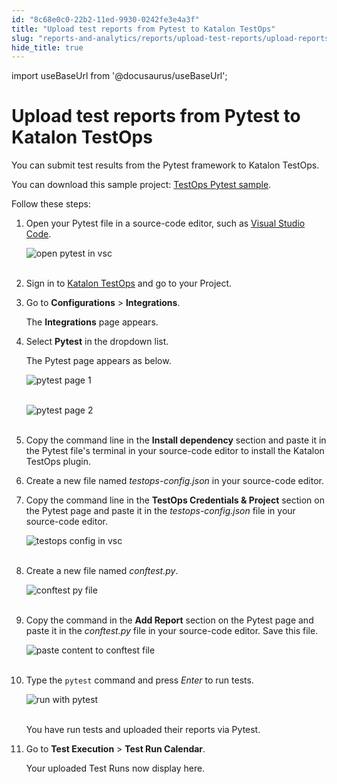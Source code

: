 ```yaml
---
id: "8c68e0c0-22b2-11ed-9930-0242fe3e4a3f"
title: "Upload test reports from Pytest to Katalon TestOps"
slug: "reports-and-analytics/reports/upload-test-reports/upload-reports-from-other-framework/upload-test-reports-from-pytest-to-katalon-testops"
hide_title: true
---
```

import useBaseUrl from '@docusaurus/useBaseUrl';


# <a id="id" class="anchor_top_offset"/><a id="ariaid-title1" class="anchor_top_offset"/>Upload test reports from Pytest to <span xmlns="http://www.w3.org/1999/xhtml" className="ph">Katalon TestOps</span> 

<p xmlns="http://www.w3.org/1999/xhtml" className="p">You can submit test results from the Pytest framework to Katalon   TestOps.</p> 
<p xmlns="http://www.w3.org/1999/xhtml" className="p">You can download this sample project: <a className="xref j-external-link" href="https://github.com/katalon-studio/testops-report-js.git" target="_blank">TestOps     Pytest sample</a>.</p> 
<p xmlns="http://www.w3.org/1999/xhtml" className="p">Follow these steps:</p> 
<ol xmlns="http://www.w3.org/1999/xhtml" className="ol"><li className="li">     <p className="p">Open your Pytest file in a source-code editor, such as <a className="xref j-external-link" href="https://code.visualstudio.com" target="_blank">Visual Studio Code</a>.</p>     <p className="p">       <img className="image" src={useBaseUrl("https://github.com/katalon-studio/docs-images/raw/master/katalon-analytics/docs/kt-upload-test-pytest/kt_open_file_pytest.png")} alt="open pytest in vsc" /><br /><br />     </p>   </li><li className="li">     <p className="p">Sign in to <a className="xref j-external-link" href="https://testops.katalon.io/login" target="_blank">Katalon         TestOps</a> and go to your Project.</p>   </li><li className="li">     <p className="p">Go to <strong className="ph b">Configurations</strong> &gt;       <strong className="ph b">Integrations</strong>.</p>     <p className="p">The <strong className="ph b">Integrations</strong> page appears.</p>   </li><li className="li">     <p className="p">Select <strong className="ph b">Pytest</strong> in the dropdown list.</p>     <p className="p">The Pytest page appears as below.</p>     <p className="p">       <img className="image" src={useBaseUrl("https://github.com/katalon-studio/docs-images/raw/master/katalon-analytics/docs/kt-upload-test-pytest/pytest-page-1.png")} alt="pytest page 1" /><br /><br />     </p>     <p className="p">       <img className="image" src={useBaseUrl("https://github.com/katalon-studio/docs-images/raw/master/katalon-analytics/docs/kt-upload-test-pytest/pytest-page-2.png")} alt="pytest page 2" /><br /><br />     </p>   </li><li className="li">     <p className="p">Copy the command line in the <strong className="ph b">Install dependency</strong>       section and paste it in the Pytest file's terminal in your       source-code editor to install the Katalon TestOps plugin.</p>   </li><li className="li">     <p className="p">Create a new file named <em className="ph i">testops-config.json</em> in your       source-code editor.</p>   </li><li className="li">     <p className="p">Copy the command line in the <strong className="ph b">TestOps Credentials &amp;         Project</strong> section on the Pytest page and paste it in the       <em className="ph i">testops-config.json</em> file in your source-code editor.</p>     <p className="p">       <img className="image" src={useBaseUrl("https://github.com/katalon-studio/docs-images/raw/master/katalon-analytics/docs/kt-upload-test-pytest/kt_paste_testops_config_1.png")} alt="testops config in vsc" /><br /><br />     </p>   </li><li className="li">     <p className="p">Create a new file named <em className="ph i">conftest.py</em>.</p>     <p className="p">       <img className="image" src={useBaseUrl("https://github.com/katalon-studio/docs-images/raw/master/katalon-analytics/docs/kt-upload-test-pytest/kt_open_conftest_py_1.png")} alt="conftest py file" /><br /><br />     </p>   </li><li className="li">     <p className="p">Copy the command in the <strong className="ph b">Add Report</strong> section on       the Pytest page and paste it in the <em className="ph i">conftest.py</em> file in       your source-code editor. Save this file.</p>     <p className="p">       <img className="image" src={useBaseUrl("https://github.com/katalon-studio/docs-images/raw/master/katalon-analytics/docs/kt-upload-test-pytest/kt_paste_conftest_py_1.png")} alt="paste content to conftest file" /><br /><br />     </p>   </li><li className="li">     <p className="p">Type the <code className="ph codeph">pytest</code> command and press <em className="ph i">Enter</em> to       run tests.</p>     <p className="p">       <img className="image" src={useBaseUrl("https://github.com/katalon-studio/docs-images/raw/master/katalon-analytics/docs/kt-upload-test-pytest/kt_command_python_test_1.png")} alt="run with pytest" /><br /><br />     </p>     <p className="p">You have run tests and uploaded their reports via Pytest.</p>   </li><li className="li">     <p className="p">Go to <strong className="ph b">Test Execution</strong> &gt; <strong className="ph b">Test Run         Calendar</strong>.</p>     <p className="p">Your uploaded Test Runs now display here.</p>   </li></ol> 
